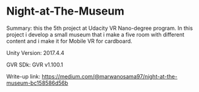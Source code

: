 # Night-at-The-Museum

Summary: this the 5th project at Udacity VR Nano-degree program. In this project i develop a small museum that i make a five room with different content and i make it for Mobile VR for cardboard.

Unity Version: 2017.4.4

GVR SDk: GVR v1.100.1

Write-up link: https://medium.com/@marwanosama97/night-at-the-museum-bc158586d56b
